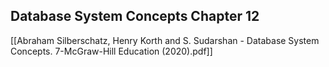 
## Database System Concepts Chapter 12
[[Abraham Silberschatz, Henry Korth and S. Sudarshan - Database System Concepts. 7-McGraw-Hill Education (2020).pdf]]


